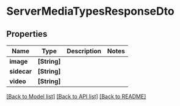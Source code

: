 # ServerMediaTypesResponseDto

## Properties
Name | Type | Description | Notes
------------ | ------------- | ------------- | -------------
**image** | **[String]** |  | 
**sidecar** | **[String]** |  | 
**video** | **[String]** |  | 

[[Back to Model list]](../README.md#documentation-for-models) [[Back to API list]](../README.md#documentation-for-api-endpoints) [[Back to README]](../README.md)


